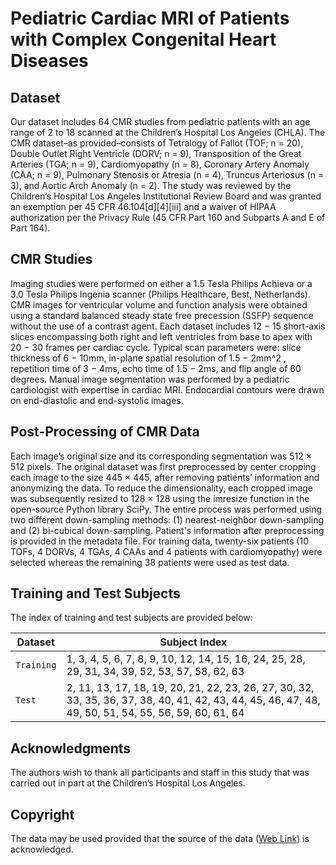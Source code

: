 # Pediatric Cardiac MRI of Patients with Complex Congenital Heart Diseases

## Dataset
Our dataset includes 64 CMR studies from pediatric patients with an age range of 2 to 18 scanned at the Children’s Hospital Los Angeles (CHLA). The CMR dataset–as provided–consists of Tetralogy of Fallot (TOF; n = 20), Double Outlet Right Ventricle (DORV; n = 9), Transposition of the Great Arteries (TGA; n = 9), Cardiomyopathy (n = 8), Coronary Artery Anomaly (CAA; n = 9), Pulmonary Stenosis or Atresia (n = 4), Truncus Arteriosus (n = 3), and Aortic Arch Anomaly (n = 2). The study was reviewed by the Children’s Hospital Los Angeles Institutional Review Board and was granted an exemption per 45 CFR 46.104[d][4][iii] and a waiver of HIPAA authorization per the Privacy Rule (45 CFR Part 160 and Subparts A and E of Part 164).

## CMR Studies

Imaging studies were performed on either a 1.5 Tesla Philips Achieva or a 3.0 Tesla Philips Ingenia scanner (Philips Healthcare, Best, Netherlands). CMR images for ventricular volume and function analysis were obtained using a standard balanced steady state free precession (SSFP) sequence without the use of a contrast agent. Each dataset includes 12 − 15 short-axis slices encompassing both right and left ventricles from base to apex with 20 − 30 frames per cardiac cycle. Typical scan parameters were: slice thickness of 6 − 10mm, in-plane spatial resolution of 1.5 − 2mm^2 , repetition time of 3 − 4ms, echo time of 1.5 − 2ms, and flip angle of 60 degrees. Manual image segmentation was performed by a pediatric cardiologist with expertise in cardiac MRI. Endocardial contours were drawn on end-diastolic and end-systolic images. 


## Post-Processing of CMR Data

Each image’s original size and its corresponding segmentation was 512 × 512 pixels. The original dataset was first preprocessed by center cropping each image to the size 445 × 445, after removing patients’ information and anonymizing the data. To reduce the dimensionality, each cropped image was subsequently resized to 128 × 128 using the imresize function in the open-source Python library SciPy. The entire process was performed using two different down-sampling methods: (1) nearest-neighbor down-sampling and (2) bi-cubical down-sampling. Patient's information after preprocessing is provided in the metadata file. For training data, twenty-six patients (10 TOFs, 4 DORVs, 4 TGAs, 4 CAAs and 4 patients with cardiomyopathy) were selected whereas the remaining 38 patients were used as test data.

## Training and Test Subjects

The index of training and test subjects are provided below:

| Dataset | Subject Index |
| --- | --- |
| `Training` | 1, 3, 4, 5, 6, 7, 8, 9, 10, 12, 14, 15, 16, 24, 25, 28, 29, 31, 34, 39, 52, 53, 57, 58, 62, 63 |
| `Test` | 2, 11, 13, 17, 18, 19, 20, 21, 22, 23, 26, 27, 30, 32, 33, 35, 36, 37, 38, 40, 41, 42, 43, 44, 45, 46, 47, 48, 49, 50, 51, 54, 55, 56, 59, 60, 61, 64 |


## Acknowledgments

The authors wish to thank all participants and staff in this study that was carried out in part at the Children’s Hospital Los Angeles.

## Copyright

The data may be used provided that the source of the data ([Web Link](https://github.com/saeedkarimi/Cardiac_MRI_Segmentation)) is acknowledged.
